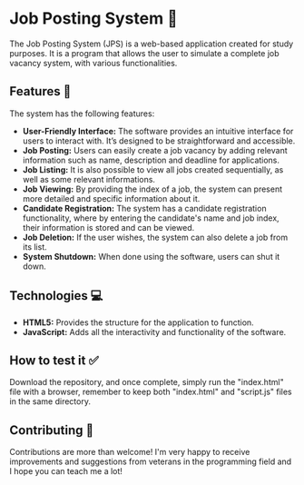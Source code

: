 # Job Posting System 👔

The Job Posting System (JPS) is a web-based application created for study purposes. It is a program that allows the user to simulate a complete job vacancy system, with various functionalities.

## Features 📄

The system has the following features:
- **User-Friendly Interface:** The software provides an intuitive interface for users to interact with. It’s designed to be straightforward and accessible.
- **Job Posting:** Users can easily create a job vacancy by adding relevant information such as name, description and deadline for applications.
- **Job Listing:** It is also possible to view all jobs created sequentially, as well as some relevant informations.
- **Job Viewing:** By providing the index of a job, the system can present more detailed and specific information about it.
- **Candidate Registration:** The system has a candidate registration functionality, where by entering the candidate's name and job index, their information is stored and can be viewed.
- **Job Deletion:** If the user wishes, the system can also delete a job from its list.
- **System Shutdown:** When done using the software, users can shut it down.

## Technologies 💻

- **HTML5:** Provides the structure for the application to function.
- **JavaScript:** Adds all the interactivity and functionality of the software.

## How to test it ✅

Download the repository, and once complete, simply run the "index.html" file with a browser, remember to keep both "index.html" and "script.js" files in the same directory.

## Contributing 🤝

Contributions are more than welcome! I'm very happy to receive improvements and suggestions from veterans in the programming field and I hope you can teach me a lot!

